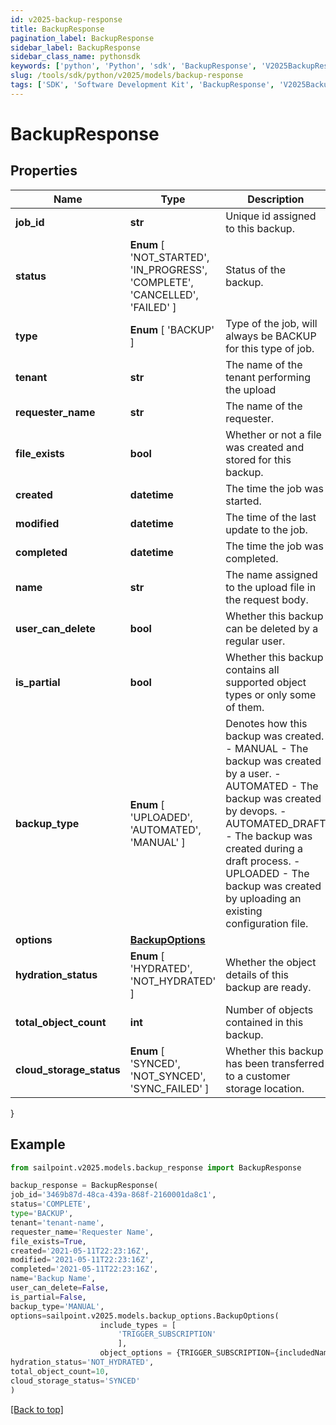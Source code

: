```yaml
---
id: v2025-backup-response
title: BackupResponse
pagination_label: BackupResponse
sidebar_label: BackupResponse
sidebar_class_name: pythonsdk
keywords: ['python', 'Python', 'sdk', 'BackupResponse', 'V2025BackupResponse'] 
slug: /tools/sdk/python/v2025/models/backup-response
tags: ['SDK', 'Software Development Kit', 'BackupResponse', 'V2025BackupResponse']
---
```


# BackupResponse


## Properties

Name | Type | Description | Notes
------------ | ------------- | ------------- | -------------
**job_id** | **str** | Unique id assigned to this backup. | [optional] 
**status** |  **Enum** [  'NOT_STARTED',    'IN_PROGRESS',    'COMPLETE',    'CANCELLED',    'FAILED' ] | Status of the backup. | [optional] 
**type** |  **Enum** [  'BACKUP' ] | Type of the job, will always be BACKUP for this type of job. | [optional] 
**tenant** | **str** | The name of the tenant performing the upload | [optional] 
**requester_name** | **str** | The name of the requester. | [optional] 
**file_exists** | **bool** | Whether or not a file was created and stored for this backup. | [optional] [default to True]
**created** | **datetime** | The time the job was started. | [optional] 
**modified** | **datetime** | The time of the last update to the job. | [optional] 
**completed** | **datetime** | The time the job was completed. | [optional] 
**name** | **str** | The name assigned to the upload file in the request body. | [optional] 
**user_can_delete** | **bool** | Whether this backup can be deleted by a regular user. | [optional] [default to True]
**is_partial** | **bool** | Whether this backup contains all supported object types or only some of them. | [optional] [default to False]
**backup_type** |  **Enum** [  'UPLOADED',    'AUTOMATED',    'MANUAL' ] | Denotes how this backup was created. - MANUAL - The backup was created by a user. - AUTOMATED - The backup was created by devops. - AUTOMATED_DRAFT - The backup was created during a draft process. - UPLOADED - The backup was created by uploading an existing configuration file. | [optional] 
**options** | [**BackupOptions**](backup-options) |  | [optional] 
**hydration_status** |  **Enum** [  'HYDRATED',    'NOT_HYDRATED' ] | Whether the object details of this backup are ready. | [optional] 
**total_object_count** | **int** | Number of objects contained in this backup. | [optional] 
**cloud_storage_status** |  **Enum** [  'SYNCED',    'NOT_SYNCED',    'SYNC_FAILED' ] | Whether this backup has been transferred to a customer storage location. | [optional] 
}

## Example

```python
from sailpoint.v2025.models.backup_response import BackupResponse

backup_response = BackupResponse(
job_id='3469b87d-48ca-439a-868f-2160001da8c1',
status='COMPLETE',
type='BACKUP',
tenant='tenant-name',
requester_name='Requester Name',
file_exists=True,
created='2021-05-11T22:23:16Z',
modified='2021-05-11T22:23:16Z',
completed='2021-05-11T22:23:16Z',
name='Backup Name',
user_can_delete=False,
is_partial=False,
backup_type='MANUAL',
options=sailpoint.v2025.models.backup_options.BackupOptions(
                    include_types = [
                        'TRIGGER_SUBSCRIPTION'
                        ], 
                    object_options = {TRIGGER_SUBSCRIPTION={includedNames=[Trigger Subscription name]}}, ),
hydration_status='NOT_HYDRATED',
total_object_count=10,
cloud_storage_status='SYNCED'
)

```
[[Back to top]](#) 

